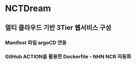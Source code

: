 # NCTDream 

## 멀티 클라우드 기반 3Tier 웹서비스 구성 

### Manifest 파일 argoCD 연동
### GitHub ACTION을 활용한 Dockerfile - NHN NCR 자동화 
